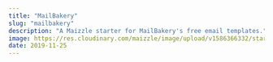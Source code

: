 ```yaml
---
title: "MailBakery"
slug: "mailbakery"
description: "A Maizzle starter for MailBakery's free email templates."
image: https://res.cloudinary.com/maizzle/image/upload/v1586366332/starters/mailbakery.jpg
date: 2019-11-25
---
```

